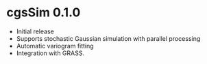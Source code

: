 # cgsSim 0.1.0

- Initial release
- Supports stochastic Gaussian simulation with parallel processing
- Automatic variogram fitting
- Integration with GRASS.

